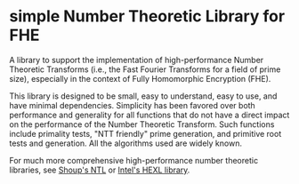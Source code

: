 # simple Number Theoretic Library for FHE

A library to support the implementation of high-performance Number Theoretic Transforms (i.e., the Fast Fourier Transforms for a field of prime size), especially in the context of Fully Homomorphic Encryption (FHE).

This library is designed to be small, easy to understand, easy to use, and have minimal dependencies. Simplicity has been favored over both performance and generality for all functions that do not have a direct impact on the performance of the Number Theoretic Transform. Such functions include primality tests, "NTT friendly" prime generation, and primitive root tests and generation. All the algorithms used are widely known.

For much more comprehensive high-performance number theoretic libraries, see [Shoup's NTL](https://github.com/libntl/ntl) or [Intel's HEXL library](https://github.com/intel/hexl).
